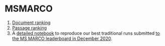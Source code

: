 # MSMARCO
1. [Document ranking](DOCS.md)
2. [Passage ranking](PASSAGES.md)
3. A [detailed notebook](MSMARCO_docs_2020-10-12_complete.ipynb) to 
reproduce our best traditional runs submitted 
[to the MS MARCO leaderboard in December 2020](https://microsoft.github.io/msmarco/#docranking).
